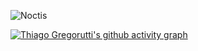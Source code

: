 ![Noctis](https://media1.tenor.com/m/AO7vsS-hWAYAAAAC/noctis-lucis-caelum-noctis.gif)

[![Thiago Gregorutti's github activity graph](https://github-readme-activity-graph.vercel.app/graph?username=ThiagoGregorutti&theme=high-contrast)](https://github.com/ThiagoGregorutti/github-readme-activity-graph)
